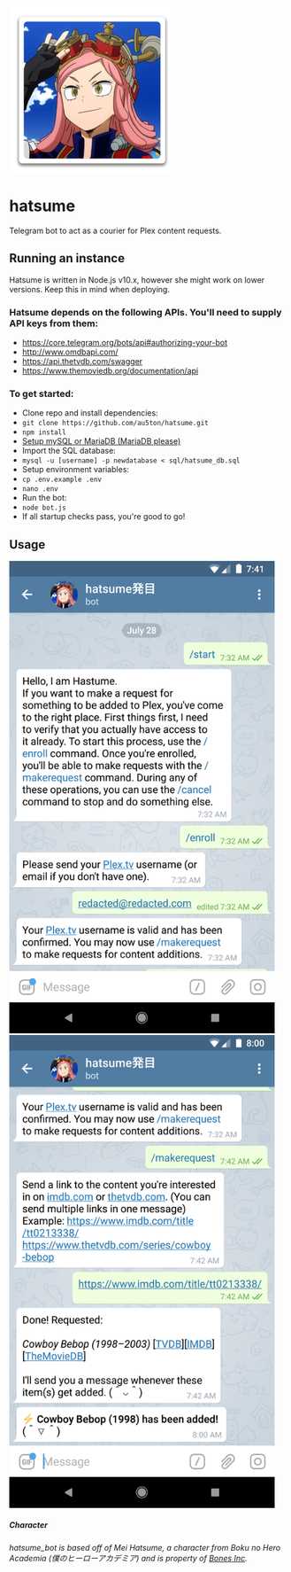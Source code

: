 ![hatsume](img/hatsume.png)

# hatsume
Telegram bot to act as a courier for Plex content requests.

## Running an instance

Hatsume is written in Node.js v10.x, however she might work on lower versions. Keep this in mind when deploying.

### Hatsume depends on the following APIs. You'll need to supply API keys from them:
- https://core.telegram.org/bots/api#authorizing-your-bot
- http://www.omdbapi.com/
- https://api.thetvdb.com/swagger
- https://www.themoviedb.org/documentation/api

### To get started:
- Clone repo and install dependencies:
- `git clone https://github.com/au5ton/hatsume.git`
- `npm install`
- [Setup mySQL or MariaDB (MariaDB please)](https://www.digitalocean.com/community/tutorials/how-to-install-mariadb-on-centos-7)
- Import the SQL database: 
- `mysql -u [username] -p newdatabase < sql/hatsume_db.sql`
- Setup environment variables:
- `cp .env.example .env`
- `nano .env`
- Run the bot:
- `node bot.js`
- If all startup checks pass, you're good to go!

## Usage

<img alt="screenshot1" src="img/screenshot1.png" width=480>
<img alt="screenshot2" src="img/screenshot2.png" width=480>


##### Character

*hatsume_bot is based off of Mei Hatsume, a character from Boku no Hero Academia (僕のヒーローアカデミア) and is property of [Bones Inc](http://www.bones.co.jp/).*

